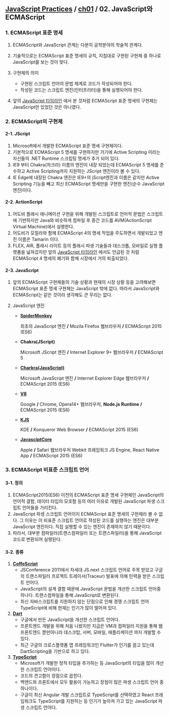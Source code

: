 ## [JavaScript Practices](https://github.com/kickscar/javascript-practices) / [ch01](https://github.com/kickscar/javascript-practices/tree/master/ch01) / 02. JavaScript와 ECMAScript

### 1. ECMAScript 표준 명세

1. ECMAScript와 JavaScript 관계는 다분히 공학분야의 학술적 관계다.

2. 기술적으로는 ECMAScript 표준 명세의 규칙, 지침대로 구현된 구현체 중 하나로  JavaScript를 보는 것이 맞다. 

3. 구현체의 의미

   - 구현된 스크립트 언어의 문법 체계로 코드가 작성되어야 한다.
   - 작성된 코드는 스크립트 엔진(인터프리터)을 통해 실행되어야 한다.

4. 앞의 [JavaScript 타임라인](https://github.com/kickscar/javascript-practices/tree/master/ch01/01) 에서 본 것처럼 ECMAScript 표준 명세의 구현체는 JavaScript만 있었던 것은 아니였다.

   

### 2. ECMAScript의 구현체

#### 2-1. JScript

1. Microsoft에서 개발한 ECMAScript 표준 명세 구현체이다.
2. 기본적으로 ECMAScript 5 명세를 구현하지만 거기에 Active Scripting 이라는 자신들의 .NET Runtime 스크립팅 명세가 추가 되어 있다.
3. IE9 부터 Chakra(차크라) 이름의 엔진이 내장 되었는데 ECMAScript 5 명세를 준수하고 Active Scripting까지 지원하는 JScript 엔진이라 볼 수 있다.
4. IE Edge에 내장된 Chakra 엔진은 IE9+의 jScript엔진과 이름은 같지만 Active Scripting 기능을 빼고 최신 ECMAScript 명세만을 구현한 엔진(순수 JavaScript 엔진)이다. 

#### 2-2. ActionScript

1. 어도비 플래시 애니메이션 구현을 위해 개발된 스크립트로 언어적 문법은 스크립트에 기반하지만 Java와 비슷하게 컴파일 후 중간 코드를 AVM(ActionScript Virtual Machine)에서 실행한다.
2. 어도비가 모질라와 함께 ECMAScript 4의 명세 작업을 주도하면서 개발되었고 엔진 이름은 Tamarin 이다.
3. FLEX, AIR, 플래시 라이트 등의 플래시 파생 기술들과 데스크톱, 모바일로 실행 플랫폼을 넓혀갔지만 앞의 [JavaScript 타임라인](https://github.com/kickscar/javascript-practices/tree/master/ch01/01) 에서도 언급된 것 처럼 ECMAScript 4 명세의 폐기와 함께 시장에서 거의 퇴출되었다.

#### 2-3. JavaScript 

1. 앞의 ECMAScript 구현체들의 기술 상황과 현재의 시장 상황 등을 고려해보면 ECMAScript 표준 명세 구현체는  JavaScript 밖에 없다.  따라서 JavaScript와 ECMAScript는 같은 것이라 생각해도 큰 무리는 없다.

2. JavaScript 엔진

   - [**SpiderMonkey**](https://developer.mozilla.org/en-US/docs/Mozilla/Projects/SpiderMonkey)

     최초의 JavaScript 엔진 **/** Mozila FIrefox 웹브라우저 **/** ECMAScript 2015 (ES6)

   - **Chakra(JScript)**

     Microsoft JScript 엔진 **/** Internet Explorer 9+ 웹브라우저 **/** ECMAScript 5  

   - [**Charkra(JavaScript)**](https://github.com/Microsoft/ChakraCore)

     Microsoft JavaScript 엔진 **/** Internet Explorer Edge 웹브라우저 **/** ECMAScript 2015 (ES6)

   - [**V8**](https://v8.dev/)

     Google **/** Chrome, Opera14+ 웹브라우저, **Node.js Runtime** **/** ECMAScript 2015 (ES6)

   - [**KJS**](https://api.kde.org/4.x-api/kdelibs-apidocs/kjs/html/index.html)

     KDE **/** Konqueror Web Browser **/** ECMAScript 2015 (ES6) 

   - [**JavasciptCore**](https://trac.webkit.org/wiki/JavaScriptCore)

     Apple **/** Safari 웹브라우저 Webkit 프레임워크 JS Engine, React Native App **/** ECMAScript 2015 (ES6)



### 3. ECMAScript 비표준 스크립트 언어

#### 3-1. 정의

1. ECMAScript2015(ES6) 이전의 ECMAScript 표준 명세 구현체인  JavaScript의 언어적 결함, 데이터 타입의 모호함 등의 여러 이유로 개발된 JavaScript 파생 스크립트 언어들을 가리킨다.
2.  JavaScript 파생 스크립트 언어이지 ECMAScript 표준 명세의 구현체라 볼 수 없다. 그 이유는 이 비표준 스크립트 언어로 작성된 코드를 실행하는 엔진은 대부분 JavaScript 엔진이다. 직접 실행할 수 있는 엔진이 존재하지 않기 때문이다.
3. 따라서, 대부분 컴파일러(트랜스컴파일러 또는 트랜스파일러)을 통해  JavaScript 코드로 변환되어 실행된다.

#### 3-2. 종류

1. [**CoffeScript**](https://coffeescript.org/)
   - JSConference 2011에서 차세대 JS.next 스크립트 언어로 주목 받았고 구글의 트랜스파일러 프로젝트 트레이서(Traceur) 발표에 의해 탄력을 받은 스크립트 언어다.
   -  JavaScript의 설계 결함 때문에  JavaScript 문법을 개선한 스크립트 언어중 하나다. 트랜스컴파일을 통해 JavaScript로 변환된다.
   - 최신 자바스크립트를 지원하지 않는 단점으로 인해 경쟁 스크립트 언어 TypeScript에 비해 현재는 인기가 많이 떨어져 있다.
2. [**Dart**](https://dart.dev/)
   - 구글에서 만든 JavaScript을 개선한 스크립트 언어다. 
   - 프론트엔드 개발을 위해 처음 나왔지만 지금은  VM과 컴파일러 지원을 통해 웹 프론트엔드 뿐만아니라  데스크탑, 서버, 모바일, 애플리케이션 까지 개발할 수 있다. 
   - 최근 구글의 크로스플랫폼 앱 프레임워크인 Flutter가 인기를 끌고 있는데 DartScripting을 기반으로 하고 있다.
3. [**TypeScript**](https://www.typescriptlang.org/)
   - Microsoft가 개발한 정적 타입을 추가하는 등 JavaScript의 타입을 많이 개선한 스크립트 언어이다.
   - 코드의 견고함이 장점으로 꼽힌다.
   - 백엔드와 프론트에서 모두 활용이 가능하고 장점이 많은 파생 스크립트 언어 중 하나이다. 
   - 구글이 최신 Angular 개발 스크립트로 TypeScript를 선택하였고 React 프레임워크도 TypeScript를 지원하는 등 인기가 높아져 가고 있는 JavaScript 파생 스크립트 언어다.